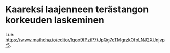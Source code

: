 # Kaareksi laajenneen terästangon korkeuden laskeminen

Lue:
https://www.mathcha.io/editor/lqoo9fPztP7tJpQg7eTMgrzkOfpLNJ2XUnjvpr5. 
